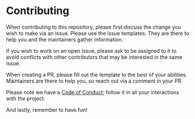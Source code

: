 # Contributing

When contributing to this repository, please first discuss the change you wish
to make via an issue. Please use the issue templates. They are there to help you
and the maintainers gather information.

If you wish to work on an open issue, please ask to be assigned to it to avoid conflicts with other contributors that may be interested in the same issue.

When creating a PR, please fill out the template to the best of your abilities.
Maintainers are there to help you, so reach out via a comment in your PR.

Please note we have a [Code of Conduct](CODE-OF-CONDUCT.md); follow it in all
your interactions with the project.

And lastly, remember to have fun!
